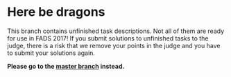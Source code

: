 Here be dragons
===============

This branch contains unfinished task descriptions.
Not all of them are ready for use in FADS 2017!
If you submit solutions to unfinished tasks to the judge,
there is a risk that we remove your points in the judge
and you have to submit your solutions again.

**Please go to the [master branch](https://github.com/Mortal/csaudk-submitj) instead.**

